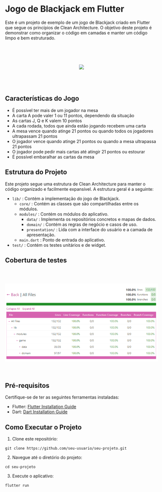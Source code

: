 # Jogo de Blackjack em Flutter

Este é um projeto de exemplo de um jogo de Blackjack criado em Flutter que segue os princípios de Clean Architecture. O objetivo deste projeto é demonstrar como organizar o código em camadas e manter um código limpo e bem estruturado.

<br/><br/><br/>
<div align="center">
<img src="https://github.com/lucassant/flutter_blackjack/blob/main/gif%20blackjack.gif" width="400">
</div>
<br/><br/><br/>

## Características do Jogo

- É possível ter mais de um jogador na mesa
- A carta A pode valer 1 ou 11 pontos, dependendo da situação
- As cartas J, Q e K valem 10 pontos
- A cada rodada, todos que ainda estão jogando recebem uma carta
- A mesa vence quando atinge 21 pontos ou quando todos os jogadores ultrapassam 21 pontos
- O jogador vence quando atinge 21 pontos ou quando a mesa ultrapassa 21 pontos
- O jogador pode pedir mais cartas até atingir 21 pontos ou estourar
- É possível embaralhar as cartas da mesa

## Estrutura do Projeto

Este projeto segue uma estrutura de Clean Architecture para manter o código organizado e facilmente expansível. A estrutura geral é a seguinte:

- `lib/` : Contém a implementação do jogo de Blackjack.
  - `core/` : Contém as classes que são compartilhadas entre os módulos.
  - `modules/` : Contém os módulos do aplicativo.    
    - `data/` : Implementa os repositórios concretos e mapas de dados.
    - `domain/` : Contém as regras de negócio e casos de uso.
    - `presentation/` : Lida com a interface do usuário e a camada de apresentação.
  - `main.dart` : Ponto de entrada do aplicativo.
- `test/` : Contém os testes unitários e de widget.

## Cobertura de testes

<br/><br/>
<div align="center">
<img src="lcov.png" width="700">
</div>
<br/><br/>

## Pré-requisitos

Certifique-se de ter as seguintes ferramentas instaladas:

- Flutter: [Flutter Installation Guide](https://flutter.dev/docs/get-started/install)
- Dart: [Dart Installation Guide](https://dart.dev/get-dart)

## Como Executar o Projeto

1. Clone este repositório:

```
git clone https://github.com/seu-usuario/seu-projeto.git
```

2. Navegue até o diretório do projeto:

```
cd seu-projeto
```

3. Execute o aplicativo:

```
flutter run
```
